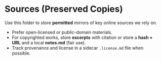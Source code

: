 # Sources (Preserved Copies)

Use this folder to store **permitted** mirrors of key online sources we rely on.
- Prefer open-licensed or public-domain materials.
- For copyrighted works, store **excerpts** with citation or store a **hash + URL** and a local **notes.md** (fair use).
- Track provenance and license in a sidecar `.license.md` file when possible.
